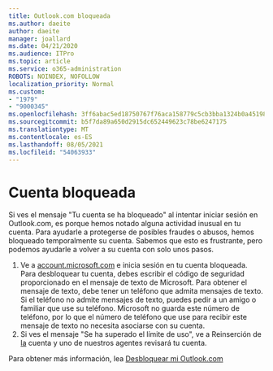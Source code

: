 ```yaml
---
title: Outlook.com bloqueada
ms.author: daeite
author: daeite
manager: joallard
ms.date: 04/21/2020
ms.audience: ITPro
ms.topic: article
ms.service: o365-administration
ROBOTS: NOINDEX, NOFOLLOW
localization_priority: Normal
ms.custom:
- "1979"
- "9000345"
ms.openlocfilehash: 3ff6abac5ed18750767f76aca158779c5cb3bba1324b0a451987cc37b4b0e239
ms.sourcegitcommit: b5f7da89a650d2915dc652449623c78be6247175
ms.translationtype: MT
ms.contentlocale: es-ES
ms.lasthandoff: 08/05/2021
ms.locfileid: "54063933"
---
```

# <a name="account-locked"></a>Cuenta bloqueada

Si ves el mensaje "Tu cuenta se ha bloqueado" al intentar iniciar sesión en Outlook.com, es porque hemos notado alguna actividad inusual en tu cuenta. Para ayudarle a protegerse de posibles fraudes o abusos, hemos bloqueado temporalmente su cuenta. Sabemos que esto es frustrante, pero podemos ayudarle a volver a su cuenta con solo unos pasos.

1. Ve a [account.microsoft.com](https://go.microsoft.com/fwlink/?linkid=2090484) e inicia sesión en tu cuenta bloqueada. Para desbloquear tu cuenta, debes escribir el código de seguridad proporcionado en el mensaje de texto de Microsoft. Para obtener el mensaje de texto, debe tener un teléfono que admita mensajes de texto. Si el teléfono no admite mensajes de texto, puedes pedir a un amigo o familiar que use su teléfono. Microsoft no guarda este número de teléfono, por lo que el número de teléfono que use para recibir este mensaje de texto no necesita asociarse con su cuenta.
2. Si ves el mensaje "Se ha superado el límite de uso", ve a Reinserción de [la](https://go.microsoft.com/fwlink/?linkid=2090483) cuenta y uno de nuestros agentes revisará tu cuenta.

Para obtener más información, lea [Desbloquear mi Outlook.com](https://support.office.com/article/f4ad2701-d166-4d8b-8a6a-9af2a1f8a4c4?wt.mc_id=Office_Outlook_com_Alchemy) 